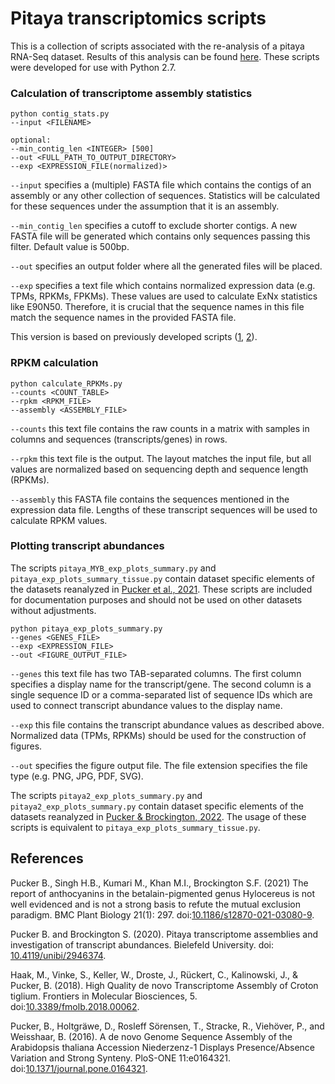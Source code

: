 # Pitaya transcriptomics scripts

This is a collection of scripts associated with the re-analysis of a pitaya RNA-Seq dataset. Results of this analysis can be found [here](https://doi.org/10.4119/unibi/2946374). These scripts were developed for use with Python 2.7.


### Calculation of transcriptome assembly statistics 

```
python contig_stats.py
--input <FILENAME>
				
optional:
--min_contig_len <INTEGER> [500]
--out <FULL_PATH_TO_OUTPUT_DIRECTORY>
--exp <EXPRESSION_FILE(normalized)>
```        

`--input` specifies a (multiple) FASTA file which contains the contigs of an assembly or any other collection of sequences. Statistics will be calculated for these sequences under the assumption that it is an assembly.

`--min_contig_len` specifies a cutoff to exclude shorter contigs. A new FASTA file will be generated which contains only sequences passing this filter. Default value is 500bp.

`--out` specifies an output folder where all the generated files will be placed.

`--exp` specifies a text file which contains normalized expression data (e.g. TPMs, RPKMs, FPKMs). These values are used to calculate ExNx statistics like E90N50. Therefore, it is crucial that the sequence names in this file match the sequence names in the provided FASTA file.

This version is based on previously developed scripts ([1](https://doi.org/10.1371/journal.pone.0164321), [2](https://doi.org/10.3389/fmolb.2018.00062)).


### RPKM calculation

```
python calculate_RPKMs.py
--counts <COUNT_TABLE>
--rpkm <RPKM_FILE>
--assembly <ASSEMBLY_FILE>
```

`--counts` this text file contains the raw counts in a matrix with samples in columns and sequences (transcripts/genes) in rows.

`--rpkm` this text file is the output. The layout matches the input file, but all values are normalized based on sequencing depth and sequence length (RPKMs).

`--assembly` this FASTA file contains the sequences mentioned in the expression data file. Lengths of these transcript sequences will be used to calculate RPKM values.


### Plotting transcript abundances

The scripts `pitaya_MYB_exp_plots_summary.py` and `pitaya_exp_plots_summary_tissue.py` contain dataset specific elements of the datasets reanalyzed in [Pucker et al., 2021](https://doi.org/10.1186/s12870-021-03080-9). These scripts are included for documentation purposes and should not be used on other datasets without adjustments.

```
python pitaya_exp_plots_summary.py
--genes <GENES_FILE>
--exp <EXPRESSION_FILE>
--out <FIGURE_OUTPUT_FILE>
```
`--genes` this text file has two TAB-separated columns. The first column specifies a display name for the transcript/gene. The second column is a single sequence ID or a comma-separated list of sequence IDs which are used to connect transcript abundance values to the display name.

`--exp` this file contains the transcript abundance values as described above. Normalized data (TPMs, RPKMs) should be used for the construction of figures.

`--out` specifies the figure output file. The file extension specifies the file type (e.g. PNG, JPG, PDF, SVG).


The scripts `pitaya2_exp_plots_summary.py` and `pitaya2_exp_plots_summary.py` contain dataset specific elements of the datasets reanalyzed in [Pucker & Brockington, 2022](https://doi.org/10.1101/2021.11.16.468878). The usage of these scripts is equivalent to `pitaya_exp_plots_summary_tissue.py`.



## References

Pucker B., Singh H.B., Kumari M., Khan M.I., Brockington S.F. (2021) The report of anthocyanins in the betalain-pigmented genus Hylocereus is not well evidenced and is not a strong basis to refute the mutual exclusion paradigm. BMC Plant Biology 21(1): 297. doi:[10.1186/s12870-021-03080-9](https://doi.org/10.1186/s12870-021-03080-9).

Pucker B. and Brockington S. (2020). Pitaya transcriptome assemblies and investigation of transcript abundances. Bielefeld University. doi: [10.4119/unibi/2946374](https://doi.org/10.4119/unibi/2946374).

Haak, M., Vinke, S., Keller, W., Droste, J., Rückert, C., Kalinowski, J., & Pucker, B. (2018). High Quality de novo Transcriptome Assembly of Croton tiglium. Frontiers in Molecular Biosciences, 5. doi:[10.3389/fmolb.2018.00062](https://doi.org/10.3389/fmolb.2018.00062).

Pucker, B., Holtgräwe, D., Rosleff Sörensen, T., Stracke, R., Viehöver, P., and Weisshaar, B. (2016). A de novo Genome Sequence Assembly of the Arabidopsis thaliana Accession Niederzenz-1 Displays Presence/Absence Variation and Strong Synteny. PloS-ONE 11:e0164321. doi:[10.1371/journal.pone.0164321](https://doi.org/10.1371/journal.pone.0164321).

